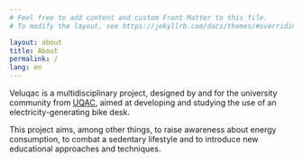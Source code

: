 ```yaml
---
# Feel free to add content and custom Front Matter to this file.
# To modify the layout, see https://jekyllrb.com/docs/themes/#overriding-theme-defaults

layout: about
title: About
permalink: /
lang: en
---
```


Veluqac is a multidisciplinary project, designed by and for the university community from [UQAC](https://www.uqac.ca), aimed at developing and studying the use of an electricity-generating bike desk.

This project aims, among other things, to raise awareness about energy consumption, to combat a sedentary lifestyle and to introduce new educational approaches and techniques.